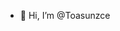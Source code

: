- 👋 Hi, I’m @Toasunzce


<!---
Toasunzce/Toasunzce is a ✨ special ✨ repository because its `README.md` (this file) appears on your GitHub profile.
You can click the Preview link to take a look at your changes.
--->
